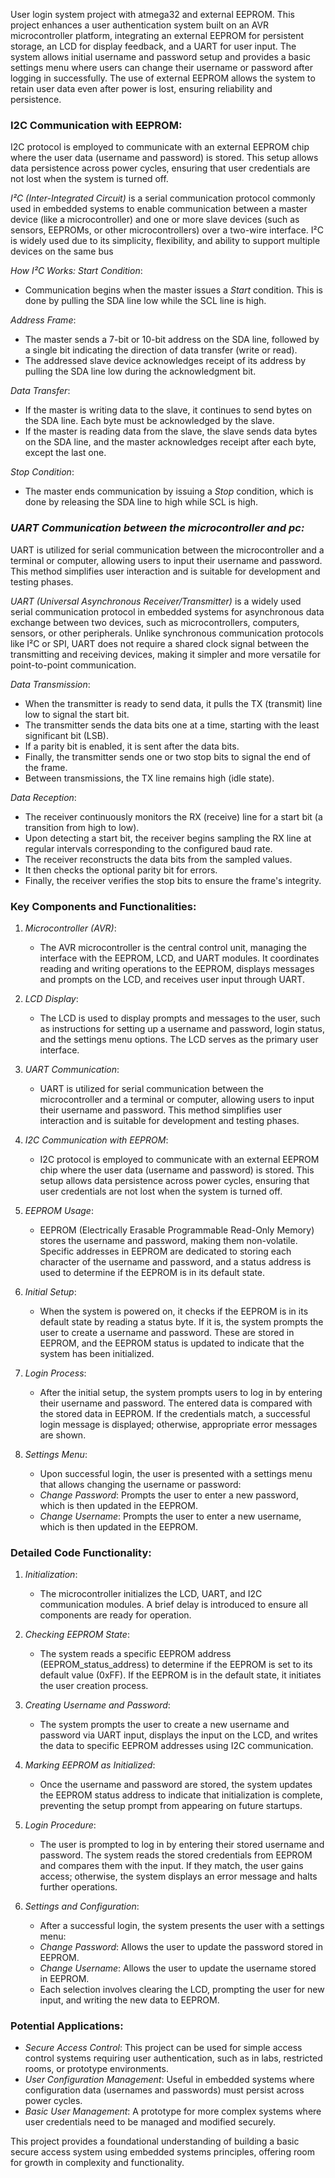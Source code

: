 User login system project with atmega32 and external EEPROM. This project enhances a user authentication system built on an AVR microcontroller platform, integrating an external EEPROM for persistent storage, an LCD for display feedback, and a UART for user input. The system allows initial username and password setup and provides a basic settings menu where users can change their username or password after logging in successfully. The use of external EEPROM allows the system to retain user data even after power is lost, ensuring reliability and persistence.


### I2C Communication with EEPROM:

I2C protocol is employed to communicate with an external EEPROM chip where the user data (username and password) is stored. This setup allows data persistence across power cycles, ensuring that user credentials are not lost when the system is turned off.

*I²C (Inter-Integrated Circuit)* is a serial communication protocol commonly used in embedded systems to enable communication between a master device (like a microcontroller) and one or more slave devices (such as sensors, EEPROMs, or other microcontrollers) over a two-wire interface. I²C is widely used due to its simplicity, flexibility, and ability to support multiple devices on the same bus

*How I²C Works:*
*Start Condition*:
   - Communication begins when the master issues a *Start* condition. This is done by pulling the SDA line low while the SCL line is high.

 *Address Frame*:
   - The master sends a 7-bit or 10-bit address on the SDA line, followed by a single bit indicating the direction of data transfer (write or read).
   - The addressed slave device acknowledges receipt of its address by pulling the SDA line low during the acknowledgment bit.

 *Data Transfer*:
   - If the master is writing data to the slave, it continues to send bytes on the SDA line. Each byte must be acknowledged by the slave.
   - If the master is reading data from the slave, the slave sends data bytes on the SDA line, and the master acknowledges receipt after each byte, except the last one.

 *Stop Condition*:
   - The master ends communication by issuing a *Stop* condition, which is done by releasing the SDA line to high while SCL is high.


### *UART Communication between the microcontroller and pc:*

UART is utilized for serial communication between the microcontroller and a terminal or computer, allowing users to input their username and password. This method simplifies user interaction and is suitable for development and testing phases.

*UART (Universal Asynchronous Receiver/Transmitter)* is a widely used serial communication protocol in embedded systems for asynchronous data exchange between two devices, such as microcontrollers, computers, sensors, or other peripherals. Unlike synchronous communication protocols like I²C or SPI, UART does not require a shared clock signal between the transmitting and receiving devices, making it simpler and more versatile for point-to-point communication.

*Data Transmission*:
   - When the transmitter is ready to send data, it pulls the TX (transmit) line low to signal the start bit.
   - The transmitter sends the data bits one at a time, starting with the least significant bit (LSB).
   - If a parity bit is enabled, it is sent after the data bits.
   - Finally, the transmitter sends one or two stop bits to signal the end of the frame.
   - Between transmissions, the TX line remains high (idle state).

 *Data Reception*:
   - The receiver continuously monitors the RX (receive) line for a start bit (a transition from high to low).
   - Upon detecting a start bit, the receiver begins sampling the RX line at regular intervals corresponding to the configured baud rate.
   - The receiver reconstructs the data bits from the sampled values.
   - It then checks the optional parity bit for errors.
   - Finally, the receiver verifies the stop bits to ensure the frame's integrity.
     
### Key Components and Functionalities:

1. *Microcontroller (AVR)*:
   - The AVR microcontroller is the central control unit, managing the interface with the EEPROM, LCD, and UART modules. It coordinates reading and writing operations to the EEPROM, displays messages and prompts on the LCD, and receives user input through UART.

2. *LCD Display*:
   - The LCD is used to display prompts and messages to the user, such as instructions for setting up a username and password, login status, and the settings menu options. The LCD serves as the primary user interface.

3. *UART Communication*:
   - UART is utilized for serial communication between the microcontroller and a terminal or computer, allowing users to input their username and password. This method simplifies user interaction and is suitable for development and testing phases.

4. *I2C Communication with EEPROM*:
   - I2C protocol is employed to communicate with an external EEPROM chip where the user data (username and password) is stored. This setup allows data persistence across power cycles, ensuring that user credentials are not lost when the system is turned off.

5. *EEPROM Usage*:
   - EEPROM (Electrically Erasable Programmable Read-Only Memory) stores the username and password, making them non-volatile. Specific addresses in EEPROM are dedicated to storing each character of the username and password, and a status address is used to determine if the EEPROM is in its default state.

6. *Initial Setup*:
   - When the system is powered on, it checks if the EEPROM is in its default state by reading a status byte. If it is, the system prompts the user to create a username and password. These are stored in EEPROM, and the EEPROM status is updated to indicate that the system has been initialized.

7. *Login Process*:
   - After the initial setup, the system prompts users to log in by entering their username and password. The entered data is compared with the stored data in EEPROM. If the credentials match, a successful login message is displayed; otherwise, appropriate error messages are shown.

8. *Settings Menu*:
   - Upon successful login, the user is presented with a settings menu that allows changing the username or password:
   - *Change Password*: Prompts the user to enter a new password, which is then updated in the EEPROM.
   - *Change Username*: Prompts the user to enter a new username, which is then updated in the EEPROM.

### Detailed Code Functionality:

1. *Initialization*:
   - The microcontroller initializes the LCD, UART, and I2C communication modules. A brief delay is introduced to ensure all components are ready for operation.

2. *Checking EEPROM State*:
   - The system reads a specific EEPROM address (EEPROM_status_address) to determine if the EEPROM is set to its default value (0xFF). If the EEPROM is in the default state, it initiates the user creation process.

3. *Creating Username and Password*:
   - The system prompts the user to create a new username and password via UART input, displays the input on the LCD, and writes the data to specific EEPROM addresses using I2C communication.

4. *Marking EEPROM as Initialized*:
   - Once the username and password are stored, the system updates the EEPROM status address to indicate that initialization is complete, preventing the setup prompt from appearing on future startups.

5. *Login Procedure*:
   - The user is prompted to log in by entering their stored username and password. The system reads the stored credentials from EEPROM and compares them with the input. If they match, the user gains access; otherwise, the system displays an error message and halts further operations.

6. *Settings and Configuration*:
   - After a successful login, the system presents the user with a settings menu:
   - *Change Password*: Allows the user to update the password stored in EEPROM.
   - *Change Username*: Allows the user to update the username stored in EEPROM.
   - Each selection involves clearing the LCD, prompting the user for new input, and writing the new data to EEPROM.

### Potential Applications:

- *Secure Access Control*: This project can be used for simple access control systems requiring user authentication, such as in labs, restricted rooms, or prototype environments.
- *User Configuration Management*: Useful in embedded systems where configuration data (usernames and passwords) must persist across power cycles.
- *Basic User Management*: A prototype for more complex systems where user credentials need to be managed and modified securely.


This project provides a foundational understanding of building a basic secure access system using embedded systems principles, offering room for growth in complexity and functionality.
